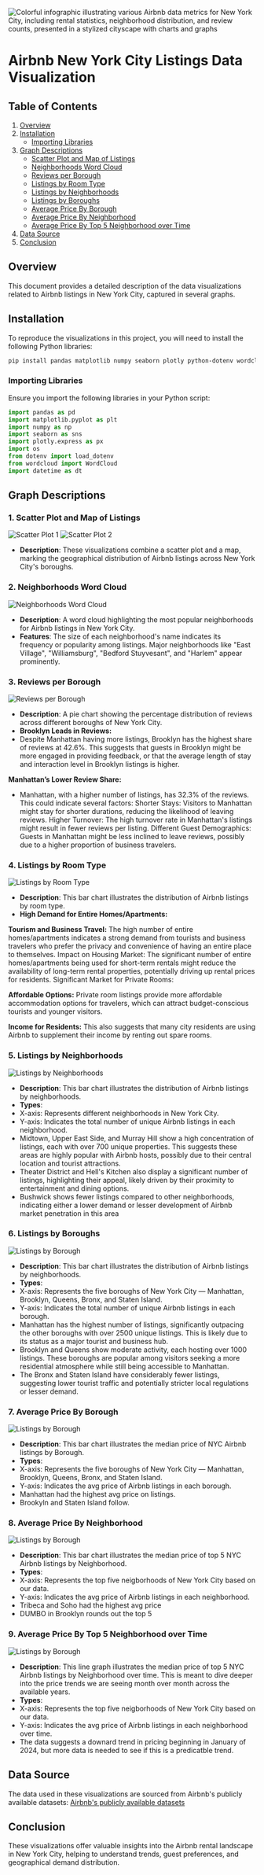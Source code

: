 ![Colorful infographic illustrating various Airbnb data metrics for New York City, including rental statistics, neighborhood distribution, and review counts, presented in a stylized cityscape with charts and graphs](./Images/Airbnb%20Graphic.webp)

# Airbnb New York City Listings Data Visualization

## Table of Contents

1. [Overview](#overview)
2. [Installation](#installation)
   - [Importing Libraries](#importing-libraries)
3. [Graph Descriptions](#graph-descriptions)
   - [Scatter Plot and Map of Listings](#1-scatter-plot-and-map-of-listings)
   - [Neighborhoods Word Cloud](#2-neighborhoods-word-cloud)
   - [Reviews per Borough](#3-reviews-per-borough)
   - [Listings by Room Type](#4-listings-by-room-type)
   - [Listings by Neighborhoods](#5-listings-by-neighborhoods)
   - [Listings by Boroughs](#6-listings-by-boroughs)
   - [Average Price By Borough](#7-average-price-by-borough)
   - [Average Price By Neighborhood](#8-average-price-by-neighborhood)
   - [Average Price By Top 5 Neighborhood over Time](#9-average-price-by-top-5-neighborhood-over-time)
4. [Data Source](#data-source)
5. [Conclusion](#conclusion)

## Overview

This document provides a detailed description of the data visualizations related to Airbnb listings in New York City, captured in several graphs.

## Installation

To reproduce the visualizations in this project, you will need to install the following Python libraries:

```bash
pip install pandas matplotlib numpy seaborn plotly python-dotenv wordcloud
```

### Importing Libraries

Ensure you import the following libraries in your Python script:

```python
import pandas as pd
import matplotlib.pyplot as plt
import numpy as np
import seaborn as sns
import plotly.express as px
import os
from dotenv import load_dotenv
from wordcloud import WordCloud
import datetime as dt
```

## Graph Descriptions

### 1. Scatter Plot and Map of Listings

![Scatter Plot 1](./Images/Vadim%20-%20Scatter%20Plot%20of%20NYC.png)
![Scatter Plot 2](./Images/Vadim%20-%20Scatter%20Plot%20+%20Map.png)

- **Description**: These visualizations combine a scatter plot and a map, marking the geographical distribution of Airbnb listings across New York City's boroughs.

### 2. Neighborhoods Word Cloud

![Neighborhoods Word Cloud](./Images/Vadim%20-%20Neighberhoods%20Word%20Cloud.png)

- **Description**: A word cloud highlighting the most popular neighborhoods for Airbnb listings in New York City.
- **Features**: The size of each neighborhood's name indicates its frequency or popularity among listings. Major neighborhoods like "East Village", "Williamsburg", "Bedford Stuyvesant", and "Harlem" appear prominently.

### 3. Reviews per Borough

![Reviews per Borough](./Images/Vadim%20-%20Reviews%20per%20Borough.png)

- **Description**: A pie chart showing the percentage distribution of reviews across different boroughs of New York City.
- **Brooklyn Leads in Reviews:**
- Despite Manhattan having more listings, Brooklyn has the highest share of reviews at 42.6%. This suggests that guests in Brooklyn might be more engaged in providing feedback, or that the average length of stay and interaction level in Brooklyn listings is higher.

**Manhattan’s Lower Review Share:**

- Manhattan, with a higher number of listings, has 32.3% of the reviews. This could indicate several factors:
  Shorter Stays: Visitors to Manhattan might stay for shorter durations, reducing the likelihood of leaving reviews.
  Higher Turnover: The high turnover rate in Manhattan's listings might result in fewer reviews per listing.
  Different Guest Demographics: Guests in Manhattan might be less inclined to leave reviews, possibly due to a higher proportion of business travelers.

### 4. Listings by Room Type

![Listings by Room Type](./Images/Vadim%20-%20Listings%20by%20Room%20Type.png)

- **Description**: This bar chart illustrates the distribution of Airbnb listings by room type.
- **High Demand for Entire Homes/Apartments:**

**Tourism and Business Travel:** The high number of entire homes/apartments indicates a strong demand from tourists and business travelers who prefer the privacy and convenience of having an entire place to themselves.
Impact on Housing Market: The significant number of entire homes/apartments being used for short-term rentals might reduce the availability of long-term rental properties, potentially driving up rental prices for residents.
Significant Market for Private Rooms:

**Affordable Options:** Private room listings provide more affordable accommodation options for travelers, which can attract budget-conscious tourists and younger visitors.

**Income for Residents:** This also suggests that many city residents are using Airbnb to supplement their income by renting out spare rooms.

### 5. Listings by Neighborhoods

![Listings by Neighborhoods](./Images/Ramona%20%20-%20Listing%20by%20Neighborhood.png)

- **Description**: This bar chart illustrates the distribution of Airbnb listings by neighborhoods.
- **Types**:
- X-axis: Represents different neighborhoods in New York City.
- Y-axis: Indicates the total number of unique Airbnb listings in each neighborhood.
- Midtown, Upper East Side, and Murray Hill show a high concentration of listings, each with over 700 unique properties. This suggests these areas are highly popular with Airbnb hosts, possibly due to their central location and tourist attractions.
- Theater District and Hell's Kitchen also display a significant number of listings, highlighting their appeal, likely driven by their proximity to entertainment and dining options.
- Bushwick shows fewer listings compared to other neighborhoods, indicating either a lower demand or lesser development of Airbnb market penetration in this area

### 6. Listings by Boroughs

![Listings by Borough](./Images/Ramona%20-%20Listing%20by%20Borough.png)

- **Description**: This bar chart illustrates the distribution of Airbnb listings by neighborhoods.
- **Types**:
- X-axis: Represents the five boroughs of New York City — Manhattan, Brooklyn, Queens, Bronx, and Staten Island.
- Y-axis: Indicates the total number of unique Airbnb listings in each borough.
- Manhattan has the highest number of listings, significantly outpacing the other boroughs with over 2500 unique listings. This is likely due to its status as a major tourist and business hub.
- Brooklyn and Queens show moderate activity, each hosting over 1000 listings. These boroughs are popular among visitors seeking a more residential atmosphere while still being accessible to Manhattan.
- The Bronx and Staten Island have considerably fewer listings, suggesting lower tourist traffic and potentially stricter local regulations or lesser demand.

### 7. Average Price By Borough

![Listings by Borough](./Images/Danny_Avg%20Price%20per%20Borough.png)

- **Description**: This bar chart illustrates the median price of NYC Airbnb listings by Borough.
- **Types**:
- X-axis: Represents the five boroughs of New York City — Manhattan, Brooklyn, Queens, Bronx, and Staten Island.
- Y-axis: Indicates the avg price of Airbnb listings in each borough.
- Manhattan had the highest avg price on listings.
- Brookyln and Staten Island follow.

### 8. Average Price By Neighborhood

![Listings by Borough](./Images/Danny_Top%205%20Average%20Price%20per%20Neighborhood.png)

- **Description**: This bar chart illustrates the median price of top 5 NYC Airbnb listings by Neighborhood.
- **Types**:
- X-axis: Represents the top five neigborhoods of New York City based on our data.
- Y-axis: Indicates the avg price of Airbnb listings in each neighborhood.
- Tribeca and Soho had the highest avg price
- DUMBO in Brooklyn rounds out the top 5

### 9. Average Price By Top 5 Neighborhood over Time

![Listings by Borough](./Images/Danny_AirBnB_Price_by_Top_5_Neighborhood_Over_Time.png)

- **Description**: This line graph illustrates the median price of top 5 NYC Airbnb listings by Neighborhood over time. This is meant to dive deeper into the price trends we are seeing month over month across the available years.
- **Types**:
- X-axis: Represents the top five neigborhoods of New York City based on our data.
- Y-axis: Indicates the avg price of Airbnb listings in each neighborhood over time.
- The data suggests a downard trend in pricing beginning in January of 2024, but more data is needed to see if this is a predicatble trend.

## Data Source

The data used in these visualizations are sourced from Airbnb's publicly available datasets:
[Airbnb's publicly available datasets](https://insideairbnb.com/get-the-data/)

## Conclusion

These visualizations offer valuable insights into the Airbnb rental landscape in New York City, helping to understand trends, guest preferences, and geographical demand distribution.
